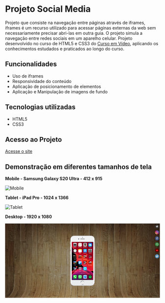 # Projeto Social Media
Projeto que consiste na navegação entre páginas através de iframes, iframes é um recurso utilizado para acessar páginas externas da web sem necessariamente precisar abri-las em outra guia. O projeto simula a navegação entre redes sociais em um aparelho celular. Projeto desenvolvido no curso de HTML5 e CSS3 do [Curso em Vídeo](https://www.cursoemvideo.com), aplicando os conhecimentos estudados e praticados ao longo do curso.     

## Funcionalidades

* Uso de iframes
* Responsividade do conteúdo
* Aplicação de posicionamento de elementos
* Aplicação e Manipulação de imagens de fundo

## Tecnologias utilizadas

* HTML5
* CSS3

## Acesso ao Projeto

[Acesse o site](https://allan-alves.github.io/Projeto-Social-Media/)

## Demonstração em diferentes tamanhos de tela

__Mobile - Samsung Galaxy S20 Ultra - 412 x 915__

![Mobile](images/1%20-%20Samsung%20Galaxy%20S20%20Ultra%20-%20412%20x%20915.png)

__Tablet - iPad Pro - 1024 x 1366__

![Tablet](images/2%20-%20iPad%20Pro%20-%201024%20x%201366.png)


__Desktop - 1920 x 1080__

![Desktop](images/3%20-%20Desktop%20-%201920%20x%201080.png)